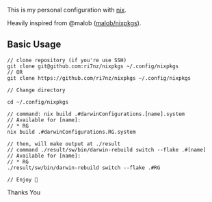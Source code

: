 This is my personal configuration with [nix](https://nixos.org/).

Heavily inspired from @malob ([malob/nixpkgs](https://github.com/malob)).

## Basic Usage 

```console
// clone repository (if you're use SSH)
git clone git@github.com:ri7nz/nixpkgs ~/.config/nixpkgs
// OR
git clone https://github.com/ri7nz/nixpkgs ~/.config/nixpkgs

// Change directory

cd ~/.config/nixpkgs

// command: nix build .#darwinConfigurations.[name].system
// Available for [name]:
// * RG 
nix build .#darwinConfigurations.RG.system

// then, will make output at ./result
// command ./result/sw/bin/darwin-rebuild switch --flake .#[name]
// Available for [name]:
// * RG 
./result/sw/bin/darwin-rebuild switch --flake .#RG

// Enjoy 🚀
```


Thanks You

